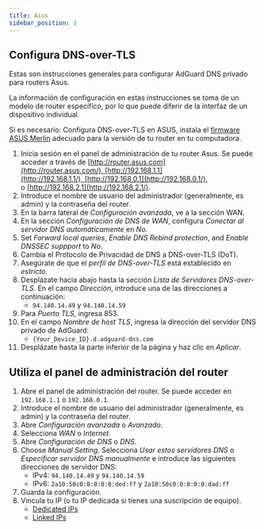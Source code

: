 ```yaml
---
title: Asus
sidebar_position: 3
---
```


## Configura DNS-over-TLS

Estas son instrucciones generales para configurar AdGuard DNS privado para routers Asus.

La información de configuración en estas instrucciones se toma de un modelo de router específico, por lo que puede diferir de la interfaz de un dispositivo individual.

Si es necesario: Configura DNS-over-TLS en ASUS, instala el [firmware ASUS Merlin](https://www.asuswrt-merlin.net/download) adecuado para la versión de tu router en tu computadora.

1. Inicia sesión en el panel de administración de tu router Asus. Se puede acceder a través de [http://router.asus.com](http://router.asus.com/), [http://192.168.1.1](http://192.168.1.1/), [http://192.168.0.1](http://192.168.0.1/), o [http://192.168.2.1](http://192.168.2.1/).
2. Introduce el nombre de usuario del administrador (generalmente, es admin) y la contraseña del router.
3. En la barra lateral de _Configuración avanzada_, ve a la sección WAN.
4. En la sección _Configuración de DNS de WAN_, configura _Conectar al servidor DNS automáticamente_ en _No_.
5. Set _Forward local queries_, _Enable DNS Rebind protection_, and _Enable DNSSEC suppport_ to _No_.
6. Cambia el Protocolo de Privacidad de DNS a DNS-over-TLS (DoT).
7. Asegúrate de que el _perfil de DNS-over-TLS_ está establecido en _estricto_.
8. Desplázate hacia abajo hasta la sección _Lista de Servidores DNS-over-TLS_. En el campo _Dirección_, introduce una de las direcciones a continuación:
    - `94.140.14.49` y `94.140.14.59`
9. Para _Puerto TLS_, ingresa 853.
10. En el campo _Nombre de host TLS_, ingresa la dirección del servidor DNS privado de AdGuard:
     - `{Your_Device_ID}.d.adguard-dns.com`
11. Desplázate hasta la parte inferior de la página y haz clic en _Aplicar_.

## Utiliza el panel de administración del router

1. Abre el panel de administración del router. Se puede acceder en `192.168.1.1` o `192.168.0.1`.
2. Introduce el nombre de usuario del administrador (generalmente, es admin) y la contraseña del router.
3. Abre _Configuración avanzada_ o _Avanzado_.
4. Selecciona _WAN_ o _Internet_.
5. Abre _Configuración de DNS_ o _DNS_.
6. Choose _Manual Setting_. Selecciona _Usar estos servidores DNS_ o _Especificar servidor DNS manualmente_ e introduce las siguientes direcciones de servidor DNS:
    - IPv4: `94.140.14.49` y `94.140.14.59`
    - IPv6: `2a10:50c0:0:0:0:0:ded:ff` y `2a10:50c0:0:0:0:0:dad:ff`
7. Guarda la configuración.
8. Vincula tu IP (o tu IP dedicada si tienes una suscripción de equipo).
    - [Dedicated IPs](/private-dns/connect-devices/other-options/dedicated-ip.md)
    - [Linked IPs](/private-dns/connect-devices/other-options/linked-ip.md)
